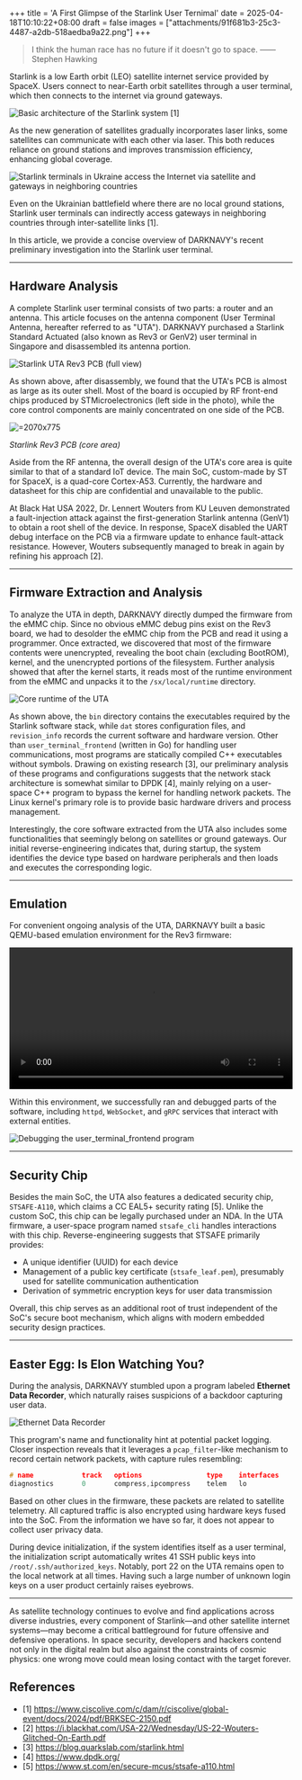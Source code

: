 +++
title = 'A First Glimpse of the Starlink User Ternimal'
date = 2025-04-18T10:10:22+08:00
draft = false
images = ["attachments/91f681b3-25c3-4487-a2db-518aedba9a22.png"]
+++

> I think the human race has no future if it doesn't go to space. —— Stephen Hawking

Starlink is a low Earth orbit (LEO) satellite internet service provided by SpaceX. Users connect to near-Earth orbit satellites through a user terminal, which then connects to the internet via ground gateways.

 ![Basic architecture of the Starlink system \[1\]](attachments/d48521bc-861b-4050-82df-1366d6bc01d2.png)

As the new generation of satellites gradually incorporates laser links, some satellites can communicate with each other via laser. This both reduces reliance on ground stations and improves transmission efficiency, enhancing global coverage.

 ![Starlink terminals in Ukraine access the Internet via satellite and gateways in neighboring countries](attachments/62ba1b39-218f-4887-9dab-7957d3f342fe.png " =593.6x434")

Even on the Ukrainian battlefield where there are no local ground stations, Starlink user terminals can indirectly access gateways in neighboring countries through inter-satellite links \[1\].

In this article, we provide a concise overview of DARKNAVY's recent preliminary investigation into the Starlink user terminal.


---

## Hardware Analysis

A complete Starlink user terminal consists of two parts: a router and an antenna. This article focuses on the antenna component (User Terminal Antenna, hereafter referred to as "UTA"). DARKNAVY purchased a Starlink Standard Actuated (also known as Rev3 or GenV2) user terminal in Singapore and disassembled its antenna portion.

 ![Starlink UTA Rev3 PCB (full view)](attachments/7beb1f43-a758-4a5c-ad1e-73fc65157927.png)

As shown above, after disassembly, we found that the UTA's PCB is almost as large as its outer shell. Most of the board is occupied by RF front-end chips produced by STMicroelectronics (left side in the photo), while the core control components are mainly concentrated on one side of the PCB.


 ![](attachments/49fe99e2-633f-46a8-82b4-d5dc91fcdb49.png " =2070x775")

*Starlink Rev3 PCB (core area)*


Aside from the RF antenna, the overall design of the UTA's core area is quite similar to that of a standard IoT device. The main SoC, custom-made by ST for SpaceX, is a quad-core Cortex-A53. Currently, the hardware and datasheet for this chip are confidential and unavailable to the public.

At Black Hat USA 2022, Dr. Lennert Wouters from KU Leuven demonstrated a fault-injection attack against the first-generation Starlink antenna (GenV1) to obtain a root shell of the device. In response, SpaceX disabled the UART debug interface on the PCB via a firmware update to enhance fault-attack resistance. However, Wouters subsequently managed to break in again by refining his approach \[2\].


---

## Firmware Extraction and Analysis

To analyze the UTA in depth, DARKNAVY directly dumped the firmware from the eMMC chip. Since no obvious eMMC debug pins exist on the Rev3 board, we had to desolder the eMMC chip from the PCB and read it using a programmer. Once extracted, we discovered that most of the firmware contents were unencrypted, revealing the boot chain (excluding BootROM), kernel, and the unencrypted portions of the filesystem. Further analysis showed that after the kernel starts, it reads most of the runtime environment from the eMMC and unpacks it to the `/sx/local/runtime` directory.

 ![Core runtime of the UTA](attachments/80819cd3-d929-4e20-a1e9-77f65b3ccb33.png)

As shown above, the `bin` directory contains the executables required by the Starlink software stack, while `dat` stores configuration files, and `revision_info` records the current software and hardware version. Other than `user_terminal_frontend` (written in Go) for handling user communications, most programs are statically compiled C++ executables without symbols. Drawing on existing research \[3\], our preliminary analysis of these programs and configurations suggests that the network stack architecture is somewhat similar to DPDK \[4\], mainly relying on a user-space C++ program to bypass the kernel for handling network packets. The Linux kernel's primary role is to provide basic hardware drivers and process management.

Interestingly, the core software extracted from the UTA also includes some functionalities that seemingly belong on satellites or ground gateways. Our initial reverse-engineering indicates that, during startup, the system identifies the device type based on hardware peripherals and then loads and executes the corresponding logic.


---

## Emulation

For convenient ongoing analysis of the UTA, DARKNAVY built a basic QEMU-based emulation environment for the Rev3 firmware:


<video src="attachments/starlink.mp4" controls="controls" width="100%" height="auto"></video>


Within this environment, we successfully ran and debugged parts of the software, including `httpd`, `WebSocket`, and `gRPC` services that interact with external entities.

 ![Debugging the user_terminal_frontend program](attachments/91f681b3-25c3-4487-a2db-518aedba9a22.png)


---

## Security Chip

Besides the main SoC, the UTA also features a dedicated security chip, `STSAFE-A110`, which claims a CC EAL5+ security rating \[5\]. Unlike the custom SoC, this chip can be legally purchased under an NDA. In the UTA firmware, a user-space program named `stsafe_cli` handles interactions with this chip. Reverse-engineering suggests that STSAFE primarily provides:

* A unique identifier (UUID) for each device
* Management of a public key certificate (`stsafe_leaf.pem`), presumably used for satellite communication authentication
* Derivation of symmetric encryption keys for user data transmission

Overall, this chip serves as an additional root of trust independent of the SoC's secure boot mechanism, which aligns with modern embedded security design practices.


---

## Easter Egg: Is Elon Watching You?

During the analysis, DARKNAVY stumbled upon a program labeled **Ethernet Data Recorder**, which naturally raises suspicions of a backdoor capturing user data.

 ![Ethernet Data Recorder](attachments/a451b9c1-5be5-4d8f-a77a-f17edef85653.png)

This program's name and functionality hint at potential packet logging. Closer inspection reveals that it leverages a `pcap_filter`-like mechanism to record certain network packets, with capture rules resembling:

```cpp
# name            track   options                type    interfaces       pcap_filter
diagnostics       0       compress,ipcompress    telem   lo               udp and dst port 10017 and (dst host 239.26.7.131 or dst host 239.26.7.130)
```

Based on other clues in the firmware, these packets are related to satellite telemetry. All captured traffic is also encrypted using hardware keys fused into the SoC. From the information we have so far, it does not appear to collect user privacy data.

During device initialization, if the system identifies itself as a user terminal, the initialization script automatically writes 41 SSH public keys into `/root/.ssh/authorized_keys`. Notably, port 22 on the UTA remains open to the local network at all times. Having such a large number of unknown login keys on a user product certainly raises eyebrows.


---

As satellite technology continues to evolve and find applications across diverse industries, every component of Starlink—and other satellite internet systems—may become a critical battleground for future offensive and defensive operations. In space security, developers and hackers contend not only in the digital realm but also against the constraints of cosmic physics: one wrong move could mean losing contact with the target forever.

## References

* \[1\] <https://www.ciscolive.com/c/dam/r/ciscolive/global-event/docs/2024/pdf/BRKSEC-2150.pdf>
* \[2\] <https://i.blackhat.com/USA-22/Wednesday/US-22-Wouters-Glitched-On-Earth.pdf>
* \[3\] <https://blog.quarkslab.com/starlink.html>
* \[4\] <https://www.dpdk.org/>
* \[5\] <https://www.st.com/en/secure-mcus/stsafe-a110.html>